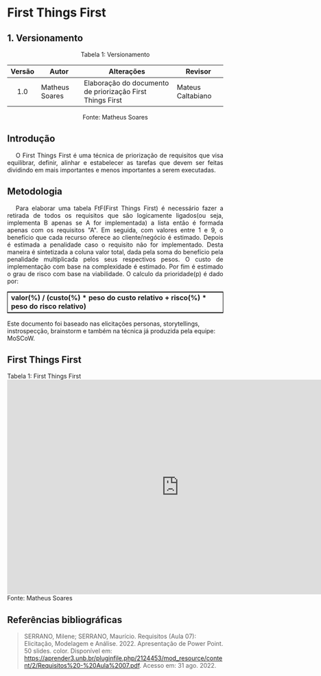 # First Things First
## 1. Versionamento
<div style="text-align: center">
<p>Tabela 1: Versionamento</p>
</div>


| Versão | Autor                                     | Alterações                          | Revisor     |
|:------:| ----------------------------------------- | ----------------------------------- | ----------- |
|  1.0  | Matheus Soares | Elaboração do documento de priorização First Things First | Mateus Caltabiano |


<div style="text-align: center">
<p>Fonte: Matheus Soares</p>
</div>

## Introdução
<p style="text-indent: 20px; text-align: justify">
O First Things First é uma técnica de priorização de requisitos que visa equilibrar, definir, alinhar e estabelecer as tarefas que devem ser feitas dividindo em mais importantes e menos importantes a serem executadas.
</p>

## Metodologia
<p style="text-indent: 20px; text-align: justify">
Para elaborar uma tabela FtF(First Things First) é necessário fazer a retirada de todos os requisitos que são logicamente ligados(ou seja, implementa B apenas se A for implementada) a lista então é formada apenas com os requisitos "A". Em seguida, com valores entre 1 e 9, o benefício que cada recurso oferece ao cliente/negócio é estimado. Depois é estimada a penalidade caso o requisito não for implementado. Desta maneira é sintetizada a coluna valor total, dada pela soma do benefício pela penalidade multiplicada pelos seus respectivos pesos. O custo de implementação com base na complexidade é estimado. Por fim é estimado o grau de risco com base na viabilidade. O calculo da prioridade(p) é dado por:

</p>

<table style="border:1px solid black;margin-left:auto;margin-right:auto;border-spacing:20px;">
    <tr>
        <td><b>valor(%) / (custo(%) * peso do custo relativo + risco(%) * peso do risco relativo)</b></td>
    </tr>
</table>

Este documento foi baseado nas elicitações personas, storytellings, instrospecção, brainstorm e também na técnica já produzida pela equipe: MoSCoW.

## First Things First

  <figcaption>Tabela 1: First Things First </figcaption>
  
<html> 
    <div class="center-card">
        <iframe src="https://docs.google.com/spreadsheets/d/e/2PACX-1vS3AZWkXFIrqj21SCa266umur5gXhoxpjr1n_zpK462X4P3esrQP9CRCyEogOP1l1uHQNCha7_v8EDl/pubhtml?gid=0&single=true" width="800" height="500" frameborder="0"></iframe>                 
        <figcaption>Fonte: Matheus Soares</figcaption>
    </div>
</html>




## Referências bibliográficas
> SERRANO, Milene; SERRANO, Maurício. Requisitos (Aula 07): Elicitação, Modelagem e Análise. 2022. Apresentação de Power Point. 50 slides. color. Disponível em: https://aprender3.unb.br/pluginfile.php/2124453/mod_resource/content/2/Requisitos%20-%20Aula%2007.pdf. Acesso em: 31 ago. 2022.